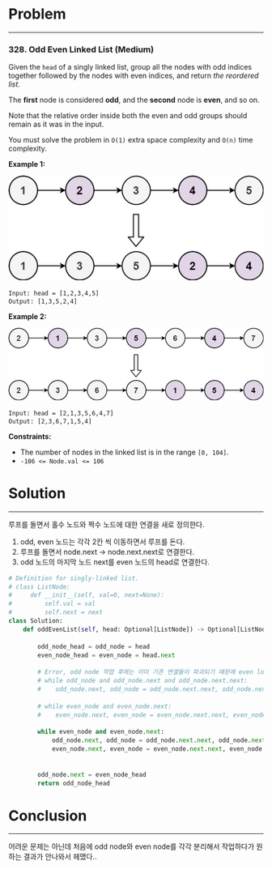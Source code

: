 # Problem

---

### 328. Odd Even Linked List (Medium)

Given the `head` of a singly linked list, group all the nodes with odd indices together followed by the nodes with even indices, and return *the reordered list*.

The **first** node is considered **odd**, and the **second** node is **even**, and so on.

Note that the relative order inside both the even and odd groups should remain as it was in the input.

You must solve the problem in `O(1)` extra space complexity and `O(n)` time complexity.

 

**Example 1:**

![img](../assets/images/03-20-leetcode-328/1.png)

```
Input: head = [1,2,3,4,5]
Output: [1,3,5,2,4]
```



**Example 2:**

![img](../assets/images/03-20-leetcode-328/2.png)

```
Input: head = [2,1,3,5,6,4,7]
Output: [2,3,6,7,1,5,4]
```

 

**Constraints:**

- The number of nodes in the linked list is in the range `[0, 104]`.
- `-106 <= Node.val <= 106`



# Solution

---

루프를 돌면서 홀수 노드와 짝수 노드에 대한 연결을 새로 정의한다.

1. odd, even 노드는 각각 2칸 씩 이동하면서 루프를 돈다.
2. 루프를 돌면서 node.next -> node.next.next로 연결한다.
3. odd 노드의 마지막 노드 next를 even 노드의 head로 연결한다.

```python
# Definition for singly-linked list.
# class ListNode:
#     def __init__(self, val=0, next=None):
#         self.val = val
#         self.next = next
class Solution:
    def oddEvenList(self, head: Optional[ListNode]) -> Optional[ListNode]:

        odd_node_head = odd_node = head
        even_node_head = even_node = head.next
				
        # Error, odd node 작업 후에는 이미 기존 연결들이 파괴되기 때문에 even loop에서 원하는 노드에 접근할 수 없다.
        # while odd_node and odd_node.next and odd_node.next.next:
        #    odd_node.next, odd_node = odd_node.next.next, odd_node.next.next

        # while even_node and even_node.next:
        #    even_node.next, even_node = even_node.next.next, even_node.next.next
            
        while even_node and even_node.next:
            odd_node.next, odd_node = odd_node.next.next, odd_node.next.next
            even_node.next, even_node = even_node.next.next, even_node.next.next


        odd_node.next = even_node_head
        return odd_node_head

```



# Conclusion

---

어려운 문제는 아닌데 처음에 odd node와 even node를 각각 분리해서 작업하다가 원하는 결과가 안나와서 헤맸다..